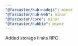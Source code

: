 ```yaml
---
"@farcaster/hub-nodejs": minor
"@farcaster/hub-web": minor
"@farcaster/core": minor
"@farcaster/hubble": minor
---
```


Added storage limits RPC
